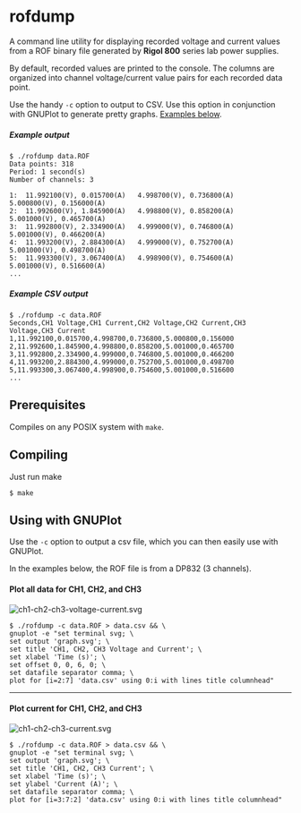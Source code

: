 # rofdump


A command line utility for displaying recorded voltage and current values from a ROF binary file generated by **Rigol 800** series lab power supplies.  

By default, recorded values are printed to the console. The columns are organized into channel voltage/current value pairs for each recorded data point.

Use the handy `-c` option to output to CSV. Use this option in conjunction with GNUPlot to generate pretty graphs. [Examples below](#using-with-gnuplot).

##### Example output
```
$ ./rofdump data.ROF
Data points: 318
Period: 1 second(s)
Number of channels: 3
	
1:	11.992100(V), 0.015700(A)	4.998700(V), 0.736800(A)	5.000800(V), 0.156000(A)	
2:	11.992600(V), 1.845900(A)	4.998800(V), 0.858200(A)	5.001000(V), 0.465700(A)	
3:	11.992800(V), 2.334900(A)	4.999000(V), 0.746800(A)	5.001000(V), 0.466200(A)	
4:	11.993200(V), 2.884300(A)	4.999000(V), 0.752700(A)	5.001000(V), 0.498700(A)	
5:	11.993300(V), 3.067400(A)	4.998900(V), 0.754600(A)	5.001000(V), 0.516600(A)	
...
```


##### Example CSV output
```
$ ./rofdump -c data.ROF 
Seconds,CH1 Voltage,CH1 Current,CH2 Voltage,CH2 Current,CH3 Voltage,CH3 Current
1,11.992100,0.015700,4.998700,0.736800,5.000800,0.156000
2,11.992600,1.845900,4.998800,0.858200,5.001000,0.465700
3,11.992800,2.334900,4.999000,0.746800,5.001000,0.466200
4,11.993200,2.884300,4.999000,0.752700,5.001000,0.498700
5,11.993300,3.067400,4.998900,0.754600,5.001000,0.516600
...
```
## Prerequisites
Compiles on any POSIX system with `make`.

## Compiling
Just run make

```
$ make
```
## Using with GNUPlot
Use the `-c` option to output a csv file, which you can then easily use with GNUPlot.

In the examples below, the ROF file is from a DP832 (3 channels).

#### Plot all data for CH1, CH2, and CH3
![ch1-ch2-ch3-voltage-current.svg](https://s3.amazonaws.com/static.markruiz.com/rofdump/ch1-ch2-ch3-voltage-current.svg)

```
$ ./rofdump -c data.ROF > data.csv && \ 
gnuplot -e "set terminal svg; \
set output 'graph.svg'; \
set title 'CH1, CH2, CH3 Voltage and Current'; \
set xlabel 'Time (s)'; \
set offset 0, 0, 6, 0; \
set datafile separator comma; \
plot for [i=2:7] 'data.csv' using 0:i with lines title columnhead"
```
---
#### Plot current for CH1, CH2, and CH3
![ch1-ch2-ch3-current.svg](https://s3.amazonaws.com/static.markruiz.com/rofdump/ch1-ch2-ch3-current.svg)

```
$ ./rofdump -c data.ROF > data.csv && \ 
gnuplot -e "set terminal svg; \
set output 'graph.svg'; \
set title 'CH1, CH2, CH3 Current'; \
set xlabel 'Time (s)'; \
set ylabel 'Current (A)'; \
set datafile separator comma; \
plot for [i=3:7:2] 'data.csv' using 0:i with lines title columnhead"
```




